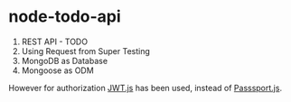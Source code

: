 # node-todo-api

1. REST API - TODO
2. Using Request from Super Testing
3. MongoDB as Database
4. Mongoose as ODM

However for authorization [JWT.js](https://jwt.io/) has been used, instead of [Passsport.js](http://www.passportjs.org/).